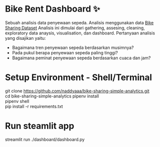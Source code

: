 # Bike Rent Dashboard ✨
Sebuah analisis data penyewaan sepeda. Analisis menggunakan data [Bike Sharing Dataset](https://www.kaggle.com/datasets/lakshmi25npathi/bike-sharing-dataset)
Analisis ini dimulai dari gathering, assesing, cleaning, exploratory data anaysis, visualisation, dan dashboard. Pertanyaan analisis yang disajikan yaitu:
- Bagaimana tren penyewaan sepeda berdasarkan musimnya?
- Pada pukul berapa penyewaan sepeda paling tinggi?
- Bagaimana peminat penyewaan sepeda berdasarkan cuaca dan jam?

# Setup Environment - Shell/Terminal  
git clone https://github.com/naddyaaa/bike-sharing-simple-analytics.git  
cd bike-sharing-simple-analytics
pipenv install  
pipenv shell  
pip install -r requirements.txt  

# Run steamlit app  
streamlit run ./dashboard/dashboard.py
